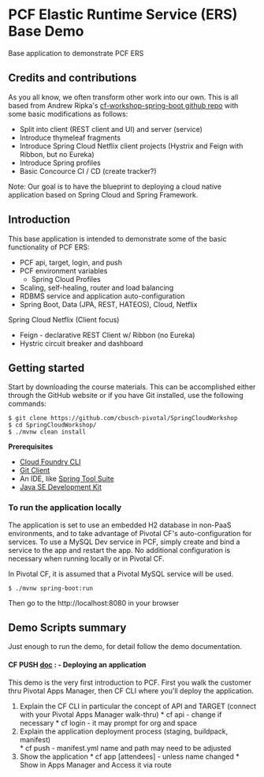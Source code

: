 # PCF Elastic Runtime Service (ERS) Base Demo
Base application to demonstrate PCF ERS

## Credits and contributions
As you all know, we often transform other work into our own. This is all based from Andrew Ripka's [cf-workshop-spring-boot github repo](https://github.com/pivotal-cf-workshop/cf-workshop-spring-boot) with some basic modifications as follows:  

- Split into client (REST client and UI) and server (service)
- Introduce thymeleaf fragments
- Introduce Spring Cloud Netflix client projects (Hystrix and Feign with Ribbon, but no Eureka)
- Introduce Spring profiles
- Basic Concource CI / CD (create tracker?)

Note: Our goal is to have the blueprint to deploying a cloud native application based on Spring Cloud and Spring Framework.

## Introduction
This base application is intended to demonstrate some of the basic functionality of PCF ERS:

* PCF api, target, login, and push
* PCF environment variables
  * Spring Cloud Profiles
* Scaling, self-healing, router and load balancing
* RDBMS service and application auto-configuration
* Spring Boot, Data (JPA, REST, HATEOS), Cloud, Netflix 

Spring Cloud Netflix (Client focus)

* Feign - declarative REST Client w/ Ribbon (no Eureka)
* Hystric circuit breaker and dashboard

## Getting started
Start by downloading the course materials.  This can be accomplished either through the GitHub website or if you have Git installed, use the following commands:

```
$ git clone https://github.com/cbusch-pivotal/SpringCloudWorkshop
$ cd SpringCloudWorkshop/
$ ./mvnw clean install
```

**Prerequisites**
- [Cloud Foundry CLI](http://info.pivotal.io/p0R00I0eYJ011dAUCN06lR2)
- [Git Client](http://info.pivotal.io/i1RI0AUe6gN00C010l12J0R)
- An IDE, like [Spring Tool Suite](http://info.pivotal.io/f00RC0N0lh01eU21IAJ260R)
- [Java SE Development Kit](http://info.pivotal.io/n0I60i3021AN0JU0le10CRR)

### To run the application locally
The application is set to use an embedded H2 database in non-PaaS environments, and to take advantage of Pivotal CF's auto-configuration for services. To use a MySQL Dev service in PCF, simply create and bind a service to the app and restart the app. No additional configuration is necessary when running locally or in Pivotal CF.

In Pivotal CF, it is assumed that a Pivotal MySQL service will be used.

```
$ ./mvnw spring-boot:run
```

Then go to the http://localhost:8080 in your browser

## Demo Scripts summary
Just enough to run the demo, for detail follow the demo documentation.

#### **CF PUSH [doc](docs/demo_01.adoc) : - Deploying an application**
This demo is the very first introduction to PCF. First you walk the customer thru Pivotal Apps Manager, then CF CLI where you'll deploy the application.

  1. Explain the CF CLI in particular the concept of API and TARGET (connect with your Pivotal Apps Manager walk-thru)
    * cf api - change if necessary
    * cf login - it may prompt for org and space
  1. Explain the application deployment process (staging, buildpack, manifest)  
    * cf push - manifest.yml name and path may need to be adjusted 
  1. Show the application 
    * cf app [attendees] - unless name changed
    * Show in Apps Manager and Access it via route

